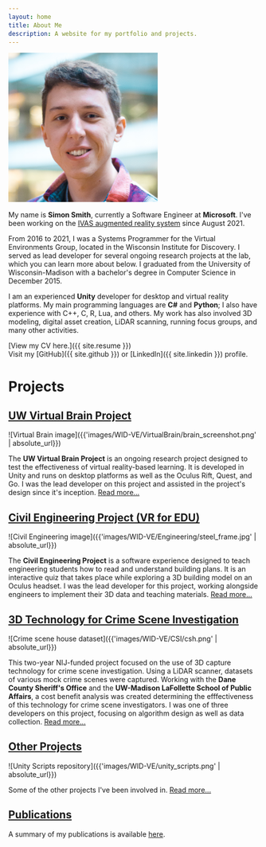 ```yaml
---
layout: home
title: About Me
description: A website for my portfolio and projects.
---
```


<img src="images\personal\headshot_crop_3_medium.png" alt="Simon Smith" width="300"/>

My name is **Simon Smith**, currently a Software Engineer at **Microsoft**. I've been working on the [IVAS augmented reality system](https://news.microsoft.com/transform/u-s-army-to-use-hololens-technology-in-high-tech-headsets-for-soldiers/) since August 2021.

From 2016 to 2021, I was a Systems Programmer for the Virtual Environments Group, located in the Wisconsin Institute for Discovery. I served as lead developer for several ongoing research projects at the lab, which you can learn more about below. I graduated from the University of Wisconsin-Madison with a bachelor's degree in Computer Science in December 2015.

I am an experienced **Unity** developer for desktop and virtual reality platforms. My main programming languages are **C#** and **Python**; I also have experience with C++, C, R, Lua, and others. My work has also involved 3D modeling, digital asset creation, LiDAR scanning, running focus groups, and many other activities.

[View my CV here.]({{ site.resume }})  
Visit my [GitHub]({{ site.github }}) or [LinkedIn]({{ site.linkedin }}) profile.

# Projects

## [UW Virtual Brain Project](pages/VirtualBrain.html)

![Virtual Brain image]({{'images/WID-VE/VirtualBrain/brain_screenshot.png' | absolute_url}}) 

The **UW Virtual Brain Project** is an ongoing research project designed to test the effectiveness of virtual reality-based learning. It is developed in Unity and runs on desktop platforms as well as the Oculus Rift, Quest, and Go. I was the lead developer on this project and assisted in the project's design since it's inception. [Read more...](pages/VirtualBrain.html)

## [Civil Engineering Project (VR for EDU)](pages/CivilEngineering.html)

![Civil Engineering image]({{'images/WID-VE/Engineering/steel_frame.jpg' | absolute_url}})

The **Civil Engineering Project** is a software experience designed to teach engineering students how to read and understand building plans. It is an interactive quiz that takes place while exploring a 3D building model on an Oculus headset. I was the lead developer for this project, working alongside engineers to implement their 3D data and teaching materials. [Read more...](pages/CivilEngineering.html)

## [3D Technology for Crime Scene Investigation](pages/3DCSI.html)

![Crime scene house dataset]({{'images/WID-VE/CSI/csh.png' | absolute_url}})

This two-year NIJ-funded project focused on the use of 3D capture technology for crime scene investigation. Using a LiDAR scanner, datasets of various mock crime scenes were captured. Working with the **Dane County Sheriff's Office** and the **UW-Madison LaFollette School of Public Affairs**, a cost benefit analysis was created determining the efffectiveness of this technology for crime scene investigators. I was one of three developers on this project, focusing on algorithm design as well as data collection. [Read more...](pages/3DCSI.html)

## [Other Projects](pages/Other.html)

![Unity Scripts repository]({{'images/WID-VE/unity_scripts.png' | absolute_url}})

Some of the other projects I've been involved in. [Read more...](pages/Other.html)

## [Publications](pages/Publications.html)

A summary of my publications is available [here](pages/Publications.html).